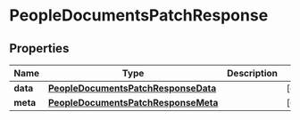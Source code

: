 

# PeopleDocumentsPatchResponse


## Properties

| Name | Type | Description | Notes |
|------------ | ------------- | ------------- | -------------|
|**data** | [**PeopleDocumentsPatchResponseData**](PeopleDocumentsPatchResponseData.md) |  |  [optional] |
|**meta** | [**PeopleDocumentsPatchResponseMeta**](PeopleDocumentsPatchResponseMeta.md) |  |  [optional] |



